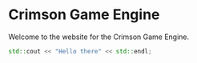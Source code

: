 # Crimson Game Engine

Welcome to the website for the Crimson Game Engine.

```cpp
std::cout << "Hello there" << std::endl;
```
